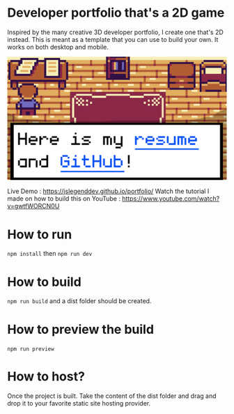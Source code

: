 # Developer portfolio that's a 2D game

Inspired by the many creative 3D developer portfolio, I create one that's 2D instead.
This is meant as a template that you can use to build your own. It works on both desktop
and mobile.

![A screenshot of the project](./developerportfoliothumbnail.png)

Live Demo : https://jslegenddev.github.io/portfolio/
Watch the tutorial I made on how to build this on YouTube : https://www.youtube.com/watch?v=gwtfWORCN0U

# How to run

`npm install` then `npm run dev`

# How to build

`npm run build` and a dist folder should be created.

# How to preview the build

`npm run preview`

# How to host?

Once the project is built. Take the content of the dist folder and drag and drop it
to your favorite static site hosting provider.
